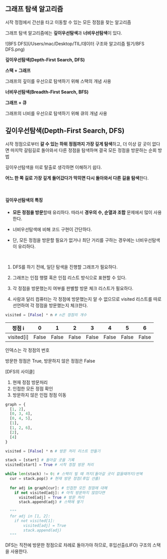 ## 그래프 탐색 알고리즘

시작 정점에서 간선을 타고 이동할 수 있는 모든 정점을 찾는 알고리즘

그래프 탐색 알고리즘에는 **깊이우선탐색**과 **너비우선탐색**이 있다.

![BFS DFS](/Users/mac/Desktop/TIL/데이터 구조와 알고리즘 필기/BFS DFS.png)

**깊이우선탐색(Depth-First Search, DFS)**

**스택 + 그래프**

그래프의 깊이를 우선으로 탐색하기 위해 스택의 개념 사용

**너비우선탐색(Breadth-First Search, BFS)**

**그래프 + 큐**

그래프의 너비를 우선으로 탐색하기 위해 큐의 개념 사용



## 깊이우선탐색(Depth-First Search, DFS)

시작 정점으로부터 **갈 수 있는 하위 정점까지 가장 깊게 탐색**하고, 더 이상 갈 곳이 없다면 마지막 갈림길로 돌아와서 다른 정점을 탐색하며 결국 모든 정점을 방문하는 순회 방법 

깊이우선탐색을 미로 탈출로 생각하면 이해하기 쉽다.

**어느 한 쪽 길로 가장 깊게 들어갔다가 막히면 다시 돌아와서 다른 길을 탐색**한다.

<br>

#### 깊이우선탐색의 특징

* **모든 정점을 방문**할때 유리하다. 따라서 **경우의 수, 순열과 조합** 문제에서 많이 사용한다.

* 너비우선탐색에 비해 코드 구현이 간단하다.

* 단, 모든 정점을 방문할 필요가 없거나 최단 거리를 구하는 경우에는 너비우선탐색이 유리하다.

<br>

1. DFS를 하기 전에, 일단 탐색을 진행할 그래프가 필요하다.

2. 그래프는 인접 행렬 혹은 인접 리스트 방식으로 표현할 수 있다.

3. 각 정점을 방문했는지 여부를 판별할 방문 체크 리스트가 필요하다.

4. 사람과 달리 컴퓨터는 각 정점에 방문했는지 알 수 없으므로 visited 리스트를 따로 선언하여 각 정점을 방문했는지 체크한다.

``` python
visited = [False] * n # n은 정점의 개수
```

| 정점 i     | 0     | 1     | 2     | 3     | 4     | 5     | 6     |
| ---------- | ----- | ----- | ----- | ----- | ----- | ----- | ----- |
| visited[i] | False | False | False | False | False | False | False |

인덱스는 각 정점의 번호

방문한 정점은 True, 방문하지 않은 정점은 False

[DFS의 사이클]

1. 현재 정점 방문처리
2. 인접한 모든 정점 확인
3. 방문하지 않은 인접 정점 이동

``` python
graph = {
  [1, 2],
  [0, 3, 4],
  [0, 4, 5],
  [1],
  [1, 2, 6],
  [2],
  [4]
}

visited = [False] * n # 방문 처리 리스트 만들기

stack = [start] # 돌아갈 곳을 기록
visited[start] = True # 시작 정점 방문 처리

while len(stack) != 0: # 스택이 빌 때 까지(돌아갈 곳이 없을때까지)반복
  cur = stack.pop() # 현재 방문 정점(후입 선출)
  
  for adj in graph[cur]: # 인접한 모든 정점에 대해
    if not visited[adj]: # 아직 방문하지 않았다면
      visited[adj] = True # 방문 처리
      stack.append(adj) # 스택에 쌓기
      
  """
  for adj in [1, 2]:
  	if not visited[1]:
  		visited[adj] = True
  		stack.append(adj)
  """
```

DFS는 직전에 방문한 정점으로 차례로 돌아가야 하므로, 후입선출(LIFO) 구조의 스택을 사용한다.



